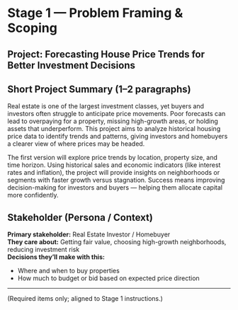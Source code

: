 # Stage 1 — Problem Framing & Scoping
## Project: Forecasting House Price Trends for Better Investment Decisions

## Short Project Summary (1–2 paragraphs)
Real estate is one of the largest investment classes, yet buyers and investors often struggle to anticipate price movements. Poor forecasts can lead to overpaying for a property, missing high-growth areas, or holding assets that underperform. This project aims to analyze historical housing price data to identify trends and patterns, giving investors and homebuyers a clearer view of where prices may be headed.

The first version will explore price trends by location, property size, and time horizon. Using historical sales and economic indicators (like interest rates and inflation), the project will provide insights on neighborhoods or segments with faster growth versus stagnation. Success means improving decision-making for investors and buyers — helping them allocate capital more confidently.

## Stakeholder (Persona / Context)
**Primary stakeholder:** Real Estate Investor / Homebuyer  
**They care about:** Getting fair value, choosing high-growth neighborhoods, reducing investment risk  
**Decisions they’ll make with this:**  
- Where and when to buy properties  
- How much to budget or bid based on expected price direction

---
(Required items only; aligned to Stage 1 instructions.)
